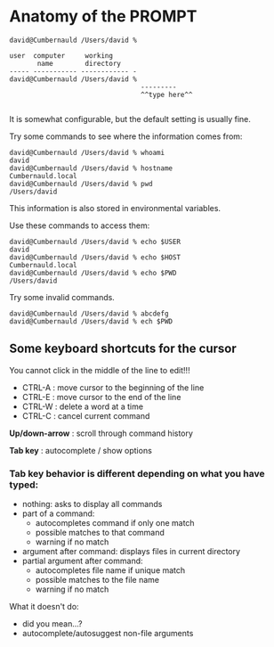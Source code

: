 # Anatomy of the PROMPT
```
david@Cumbernauld /Users/david %
```


```
user  computer     working
       name        directory
----- ----------- ------------ -
david@Cumbernauld /Users/david %
                                 ---------
                                 ^^type here^^
                               
```

It is somewhat configurable, but the default setting is usually fine. 

Try some commands to see where the information comes from:

```
david@Cumbernauld /Users/david % whoami
david
david@Cumbernauld /Users/david % hostname
Cumbernauld.local
david@Cumbernauld /Users/david % pwd
/Users/david
```

This information is also stored in environmental variables. 

Use these commands to access them:

```
david@Cumbernauld /Users/david % echo $USER
david
david@Cumbernauld /Users/david % echo $HOST
Cumbernauld.local
david@Cumbernauld /Users/david % echo $PWD
/Users/david
```

Try some invalid commands.

```
david@Cumbernauld /Users/david % abcdefg
david@Cumbernauld /Users/david % ech $PWD
```

## Some keyboard shortcuts for the cursor

You cannot click in the middle of the line to edit!!! 

 - CTRL-A : move cursor to the beginning of the line
 - CTRL-E : move cursor to the end of the line
 - CTRL-W : delete a word at a time
 - CTRL-C : cancel current command

**Up/down-arrow** : scroll through command history

**Tab key** : autocomplete / show options

### Tab key behavior is different depending on what you have typed:
 - nothing: asks to display all commands
 - part of a command: 
   - autocompletes command if only one match
   - possible matches to that command
   - warning if no match
 - argument after command: displays files in current directory
 - partial argument after command:
   - autocompletes file name if unique match
   - possible matches to the file name
   - warning if no match

What it doesn't do:
  - did you mean...?
  - autocomplete/autosuggest non-file arguments

